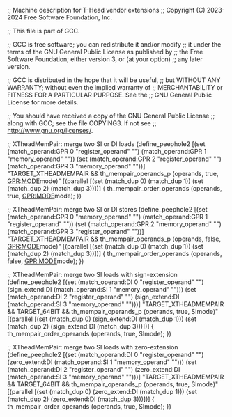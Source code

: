 ;; Machine description for T-Head vendor extensions
;; Copyright (C) 2023-2024 Free Software Foundation, Inc.

;; This file is part of GCC.

;; GCC is free software; you can redistribute it and/or modify
;; it under the terms of the GNU General Public License as published by
;; the Free Software Foundation; either version 3, or (at your option)
;; any later version.

;; GCC is distributed in the hope that it will be useful,
;; but WITHOUT ANY WARRANTY; without even the implied warranty of
;; MERCHANTABILITY or FITNESS FOR A PARTICULAR PURPOSE.  See the
;; GNU General Public License for more details.

;; You should have received a copy of the GNU General Public License
;; along with GCC; see the file COPYING3.  If not see
;; <http://www.gnu.org/licenses/>.

;; XTheadMemPair: merge two SI or DI loads
(define_peephole2
  [(set (match_operand:GPR 0 "register_operand" "")
	(match_operand:GPR 1 "memory_operand" ""))
   (set (match_operand:GPR 2 "register_operand" "")
	(match_operand:GPR 3 "memory_operand" ""))]
  "TARGET_XTHEADMEMPAIR
  && th_mempair_operands_p (operands, true, <GPR:MODE>mode)"
  [(parallel [(set (match_dup 0) (match_dup 1))
	          (set (match_dup 2) (match_dup 3))])]
{
  th_mempair_order_operands (operands, true, <GPR:MODE>mode);
})

;; XTheadMemPair: merge two SI or DI stores
(define_peephole2
  [(set (match_operand:GPR 0 "memory_operand" "")
	(match_operand:GPR 1 "register_operand" ""))
   (set (match_operand:GPR 2 "memory_operand" "")
	(match_operand:GPR 3 "register_operand" ""))]
  "TARGET_XTHEADMEMPAIR
  && th_mempair_operands_p (operands, false, <GPR:MODE>mode)"
  [(parallel [(set (match_dup 0) (match_dup 1))
              (set (match_dup 2) (match_dup 3))])]
{
  th_mempair_order_operands (operands, false, <GPR:MODE>mode);
})

;; XTheadMemPair: merge two SI loads with sign-extension
(define_peephole2
  [(set (match_operand:DI 0 "register_operand" "")
	(sign_extend:DI (match_operand:SI 1 "memory_operand" "")))
   (set (match_operand:DI 2 "register_operand" "")
	(sign_extend:DI (match_operand:SI 3 "memory_operand" "")))]
  "TARGET_XTHEADMEMPAIR && TARGET_64BIT
  && th_mempair_operands_p (operands, true, SImode)"
  [(parallel [(set (match_dup 0) (sign_extend:DI (match_dup 1)))
              (set (match_dup 2) (sign_extend:DI (match_dup 3)))])]
{
  th_mempair_order_operands (operands, true, SImode);
})

;; XTheadMemPair: merge two SI loads with zero-extension
(define_peephole2
  [(set (match_operand:DI 0 "register_operand" "")
	(zero_extend:DI (match_operand:SI 1 "memory_operand" "")))
   (set (match_operand:DI 2 "register_operand" "")
	(zero_extend:DI (match_operand:SI 3 "memory_operand" "")))]
  "TARGET_XTHEADMEMPAIR && TARGET_64BIT
  && th_mempair_operands_p (operands, true, SImode)"
  [(parallel [(set (match_dup 0) (zero_extend:DI (match_dup 1)))
              (set (match_dup 2) (zero_extend:DI (match_dup 3)))])]
{
  th_mempair_order_operands (operands, true, SImode);
})
